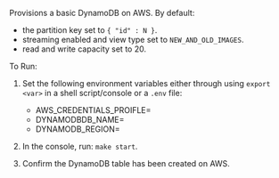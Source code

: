 Provisions a basic DynamoDB on AWS. By default:
- the partition key set to `{ "id" : N }`.
- streaming enabled and view type set to `NEW_AND_OLD_IMAGES`.
- read and write capacity set to 20.


To Run:
1. Set the following environment variables either through using `export <var>` in a shell script/console or a `.env` file:
    - AWS_CREDENTIALS_PROIFLE=
    - DYNAMODBDB_NAME=
    - DYNAMODB_REGION=

2. In the console, run: `make start`.

3. Confirm the DynamoDB table has been created on AWS.
